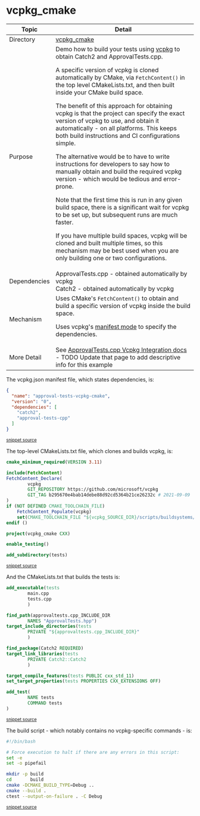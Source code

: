 <!--
GENERATED FILE - DO NOT EDIT
This file was generated by [MarkdownSnippets](https://github.com/SimonCropp/MarkdownSnippets).
Source File: /vcpkg_cmake/mdsource/README.source.md
To change this file edit the source file and then execute ./run_markdown_templates.sh.
-->

# vcpkg_cmake

 <!-- include: vcpkg_cmake. path: /vcpkg_cmake/mdsource/vcpkg_cmake.include.md -->
| Topic        | Detail                                                       |
| ------------ | ------------------------------------------------------------ |
| Directory    | [vcpkg_cmake](/vcpkg_cmake/)                                 |
| Purpose      | Demo how to build your tests using [vcpkg](https://github.com/microsoft/vcpkg) to obtain Catch2 and ApprovalTests.cpp.<p />A specific version of vcpkg is cloned automatically by CMake, via `FetchContent()` in the top level CMakeLists.txt, and then built inside your CMake build space.<p />The benefit of this approach for obtaining vcpkg is that the project can specify the exact version of vcpkg to use, and obtain it automatically - on all platforms. This keeps both build instructions and CI configurations simple.<p />The alternative would be to have to write instructions for developers to say how to manually obtain and build the required vcpkg version - which would be tedious and error-prone.<p />Note that the first time this is run in any given build space, there is a significant wait for vcpkg to be set up, but subsequent runs are much faster.<p />If you have multiple build spaces, vcpkg will be cloned and built multiple times, so this mechanism may be best used when you are only building one or two configurations.|
| Dependencies | ApprovalTests.cpp - obtained automatically by vcpkg<br/>Catch2 - obtained automatically by vcpkg |
| Mechanism    | Uses CMake's `FetchContent()` to obtain and build a specific version of vcpkg inside the build space.<p />Uses vcpkg's [manifest mode](https://vcpkg.readthedocs.io/en/latest/users/manifests/) to specify the dependencies. |
| More Detail  | See [ApprovalTests.cpp Vcpkg Integration docs](https://github.com/approvals/ApprovalTests.cpp/blob/master/doc/VcpkgIntegration.md#top) - TODO Update that page to add descriptive info for this example|
 <!-- endInclude -->

The vcpkg.json manifest file, which states dependencies, is:

 <!-- include: inc_vcpkg_cmake_vcpkg. path: /vcpkg_cmake/mdsource/inc_vcpkg_cmake_vcpkg.include.md -->

```json
{
  "name": "approval-tests-vcpkg-cmake",
  "version": "0",
  "dependencies": [
    "catch2",
    "approval-tests-cpp"
  ]
}
```
<sup><a href='https://github.com/claremacrae/ApprovalTests.cpp.CMakeSamples/blob/main/./vcpkg_cmake/vcpkg.json' title='File snippet was copied from'>snippet source</a></sup>
 <!-- endInclude -->

The top-level CMakeLists.txt file, which clones and builds vcpkg, is:

 <!-- include: inc_vcpkg_cmake_cmakelists. path: /vcpkg_cmake/mdsource/inc_vcpkg_cmake_cmakelists.include.md -->

```cmake
cmake_minimum_required(VERSION 3.11)

include(FetchContent)
FetchContent_Declare(
        vcpkg
        GIT_REPOSITORY https://github.com/microsoft/vcpkg
        GIT_TAG b295670e4bab14debe88d92cd5364b21ce26232c # 2021-09-09
)
if (NOT DEFINED CMAKE_TOOLCHAIN_FILE)
    FetchContent_Populate(vcpkg)
    set(CMAKE_TOOLCHAIN_FILE "${vcpkg_SOURCE_DIR}/scripts/buildsystems/vcpkg.cmake")
endif ()

project(vcpkg_cmake CXX)

enable_testing()

add_subdirectory(tests)
```
<sup><a href='https://github.com/claremacrae/ApprovalTests.cpp.CMakeSamples/blob/main/./vcpkg_cmake/CMakeLists.txt' title='File snippet was copied from'>snippet source</a></sup>
 <!-- endInclude -->

And the CMakeLists.txt that builds the tests is:

 <!-- include: inc_vcpkg_cmake_tests_cmakelists. path: /vcpkg_cmake/mdsource/inc_vcpkg_cmake_tests_cmakelists.include.md -->

```cmake
add_executable(tests
        main.cpp
        tests.cpp
        )

find_path(approvaltests.cpp_INCLUDE_DIR
        NAMES "ApprovalTests.hpp")
target_include_directories(tests
        PRIVATE "${approvaltests.cpp_INCLUDE_DIR}"
        )

find_package(Catch2 REQUIRED)
target_link_libraries(tests
        PRIVATE Catch2::Catch2
        )

target_compile_features(tests PUBLIC cxx_std_11)
set_target_properties(tests PROPERTIES CXX_EXTENSIONS OFF)

add_test(
        NAME tests
        COMMAND tests
)
```
<sup><a href='https://github.com/claremacrae/ApprovalTests.cpp.CMakeSamples/blob/main/./vcpkg_cmake/tests/CMakeLists.txt' title='File snippet was copied from'>snippet source</a></sup>
 <!-- endInclude -->

The build script - which notably contains no vcpkg-specific commands - is:

 <!-- include: inc_vcpkg_cmake_build. path: /vcpkg_cmake/mdsource/inc_vcpkg_cmake_build.include.md -->

```bash
#!/bin/bash

# Force execution to halt if there are any errors in this script:
set -e
set -o pipefail

mkdir -p build
cd       build
cmake -DCMAKE_BUILD_TYPE=Debug ..
cmake --build .
ctest --output-on-failure . -C Debug
```
<sup><a href='https://github.com/claremacrae/ApprovalTests.cpp.CMakeSamples/blob/main/./vcpkg_cmake/build.sh' title='File snippet was copied from'>snippet source</a></sup>
 <!-- endInclude -->
